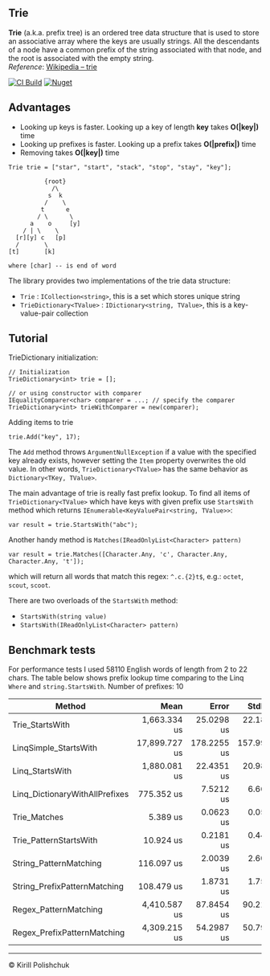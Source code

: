 Trie
------
**Trie** (a.k.a. prefix tree)  is an ordered tree data structure that is used to store an associative array where the keys are usually strings. All the descendants of a node have a common prefix of the string associated with that node, and the root is associated with the empty string.  
*Reference*: [Wikipedia &ndash; trie](http://en.wikipedia.org/wiki/Trie)

[![CI Build](https://github.com/kpol/trie/workflows/CI%20Build/badge.svg)](https://github.com/kpol/trie/actions?query=workflow%3A%22CI+Build%22)
[![Nuget](https://img.shields.io/nuget/v/KTrie.svg?logo=nuget)](https://www.nuget.org/packages/KTrie)

Advantages
------
 - Looking up keys is faster. Looking up a key of length **key** takes **O(|key|)** time
 - Looking up prefixes is faster. Looking up a prefix takes **O(|prefix|)** time
 - Removing takes **O(|key|)** time

```
Trie trie = ["star", "start", "stack", "stop", "stay", "key"];

          {root}
            /\
           s  k
          /    \
         t      e
        / \      \
      a    o     [y]
    / | \    \
  [r][y] c   [p]
  /       \
[t]       [k]

where [char] -- is end of word
```

The library provides two implementations of the trie data structure:
 - `Trie` : `ICollection<string>`, this is a set which stores unique string
 - `TrieDictionary<TValue>` : `IDictionary<string, TValue>`, this is a key-value-pair collection

Tutorial
------
TrieDictionary initialization:

    // Initialization
    TrieDictionary<int> trie = [];

    // or using constructor with comparer
    IEqualityComparer<char> comparer = ...; // specify the comparer
    TrieDictionary<int> trieWithComparer = new(comparer);

Adding items to trie

    trie.Add("key", 17);

The `Add` method throws `ArgumentNullException` if a value with the specified key already exists, however setting the `Item` property overwrites the old value. In other words, `TrieDictionary<TValue>` has the same behavior as `Dictionary<TKey, TValue>`.

The main advantage of trie is really fast prefix lookup. To find all items of `TrieDictionary<TValue>` which have keys with given prefix use `StartsWith` method which returns `IEnumerable<KeyValuePair<string, TValue>>`:

    var result = trie.StartsWith("abc");

Another handy method is `Matches(IReadOnlyList<Character> pattern)`

    var result = trie.Matches([Character.Any, 'c', Character.Any, Character.Any, 't']);

which will return all words that match this regex: `^.c.{2}t$`, e.g.: `octet`, `scout`, `scoot`. 

There are two overloads of the `StartsWith` method:
 - `StartsWith(string value)`
 - `StartsWith(IReadOnlyList<Character> pattern)`

Benchmark tests
------
For performance tests I used 58110 English words of length from 2 to 22 chars. The table below shows prefix lookup time comparing to the Linq `Where` and `string.StartsWith`. Number of prefixes: 10

| Method                         | Mean          | Error       | StdDev      | Allocated |
|------------------------------- |--------------:|------------:|------------:|----------:|
| Trie_StartsWith                |  1,663.334 us |  25.0298 us |  22.1883 us |  782258 B |
| LinqSimple_StartsWith          | 17,899.727 us | 178.2255 us | 157.9923 us |  675940 B |
| Linq_StartsWith                |  1,880.081 us |  22.4351 us |  20.9858 us |  676893 B |
| Linq_DictionaryWithAllPrefixes |    775.352 us |   7.5212 us |   6.6673 us |  673053 B |
| Trie_Matches                   |      5.389 us |   0.0623 us |   0.0583 us |    9096 B |
| Trie_PatternStartsWith         |     10.924 us |   0.2181 us |   0.4455 us |   14896 B |
| String_PatternMatching         |    116.097 us |   2.0039 us |   2.6057 us |     416 B |
| String_PrefixPatternMatching   |    108.479 us |   1.8731 us |   1.7521 us |    3432 B |
| Regex_PatternMatching          |  4,410.587 us |  87.8454 us |  90.2107 us |     419 B |
| Regex_PrefixPatternMatching    |  4,309.215 us |  54.2987 us |  50.7910 us |    3435 B |

------
&copy; Kirill Polishchuk
